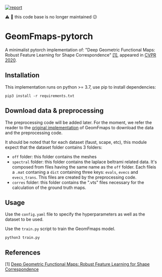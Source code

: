 [![report](https://img.shields.io/badge/arxiv-report-green)](https://arxiv.org/pdf/2003.14286.pdf)

:warning: :rotating_light: this code base is no longer maintained :confused:

# GeomFmaps-pytorch
A minimalist pytorch implementation of: "Deep Geometric Functional Maps: Robust Feature Learning for Shape Correspondence" [[1]](#bookmark-references), appeared in [CVPR 2020](http://cvpr2020.thecvf.com/).

## Installation
This implementation runs on python >= 3.7, use pip to install dependencies:
```
pip3 install -r requirements.txt
```

## Download data & preprocessing
The preprocessing code will be added later.
For the moment, we refer the reader to the [original implementation](https://github.com/LIX-shape-analysis/GeomFmaps) of GeomFmaps to download the data and the preprocessing code.

It should be noted that for each dataset (faust, scape, etc), this module expect that the dataset folder contains 3 folders:

 * `off` folder: this folder contains the meshes
 * `spectral` folder: this folder contains the laplace beltrami related data. It's composed from files having the same name as the `off` folder. Each fileis a `.mat` contaning  a `dict` containing three keys: `evals`, `evecs` and `evecs_trans`. This files are created by the preprocessing code.
 * `corres` folder: this folder contains the ".vts" files necessary for the calculation of the ground truth maps.

## Usage
Use the `config.yaml` file to specify the hyperparameters as well as the dataset to be used.

Use the `train.py` script to train the GeomFmaps model.
```
python3 train.py
```

References
---------------------
[1] [Deep Geometric Functional Maps: Robust Feature Learning for Shape Correspondence](https://arxiv.org/pdf/2003.14286.pdf)
